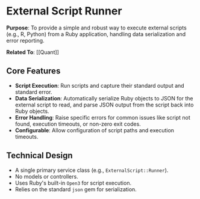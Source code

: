 # External Script Runner

**Purpose**: To provide a simple and robust way to execute external scripts (e.g., R, Python) from a Ruby application, handling data serialization and error reporting.

**Related To**: [[Quant]]

## Core Features

- **Script Execution**: Run scripts and capture their standard output and standard error.
- **Data Serialization**: Automatically serialize Ruby objects to JSON for the external script to read, and parse JSON output from the script back into Ruby objects.
- **Error Handling**: Raise specific errors for common issues like script not found, execution timeouts, or non-zero exit codes.
- **Configurable**: Allow configuration of script paths and execution timeouts.

## Technical Design

- A single primary service class (e.g., `ExternalScript::Runner`).
- No models or controllers.
- Uses Ruby's built-in `Open3` for script execution.
- Relies on the standard `json` gem for serialization.
